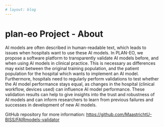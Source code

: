 ```yaml
---
# layout: blog
---
```

# plan-eo Project - About


AI models are often described in human-readable text, which leads to issues when hospitals want to use these AI models. In PLAN-EO, we propose a software platform to transparently validate AI models before, and when using AI models in clinical practice. This is necessary as differences may exist between the original training population, and the patient population for the hospital which wants to implement an AI model. Furthermore, hospitals need to regularly perform validations to test whether the AI model performance stays equal, as changes in the hospital (clinical workflow, devices used) can influence AI model performance. These validation results can help to give insights into the trust and robustness of AI models and can inform researchers to learn from previous failures and successes in development of new AI models.

GitHub repository for more information: https://github.com/MaastrichtU-BISS/FAIRmodels-validator